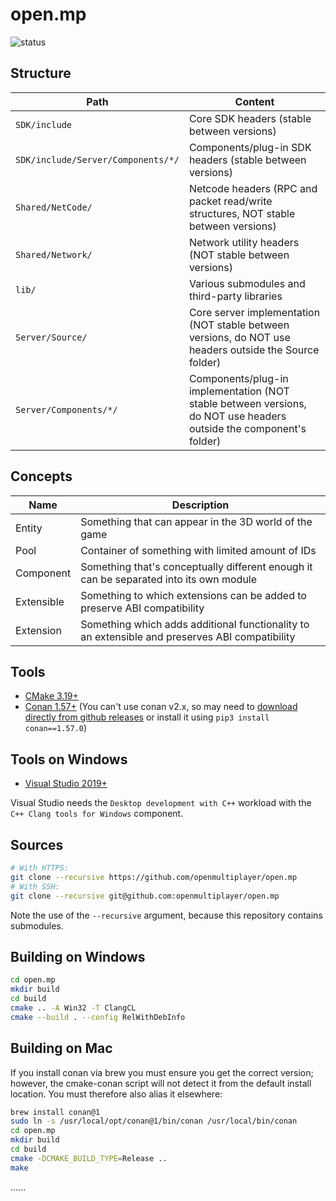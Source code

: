 # open.mp

![status](https://github.com/openmultiplayer/open.mp/workflows/Build/badge.svg)

## Structure

| Path | Content |
| ---- | ------- |
| `SDK/include` | Core SDK headers (stable between versions) |
| `SDK/include/Server/Components/*/` | Components/plug-in SDK headers (stable between versions) |
| `Shared/NetCode/` | Netcode headers (RPC and packet read/write structures, NOT stable between versions) |
| `Shared/Network/` | Network utility headers (NOT stable between versions) |
| `lib/` | Various submodules and third-party libraries |
| `Server/Source/` | Core server implementation (NOT stable between versions, do NOT use headers outside the Source folder) |
| `Server/Components/*/` | Components/plug-in implementation (NOT stable between versions, do NOT use headers outside the component's folder) |

## Concepts

| Name | Description |
| ---- | ------- |
| Entity | Something that can appear in the 3D world of the game |
| Pool | Container of something with limited amount of IDs |
| Component | Something that's conceptually different enough it can be separated into its own module |
| Extensible | Something to which extensions can be added to preserve ABI compatibility |
| Extension | Something which adds additional functionality to an extensible and preserves ABI compatibility |

## Tools

* [CMake 3.19+](https://cmake.org/)
* [Conan 1.57+](https://conan.io/) (You can't use conan v2.x, so may need to [download directly from github releases](https://github.com/conan-io/conan/releases) or install it using `pip3 install conan==1.57.0`)

## Tools on Windows

* [Visual Studio 2019+](https://www.visualstudio.com/)

Visual Studio needs the `Desktop development with C++` workload with the `C++ Clang tools for Windows` component.

## Sources

```bash
# With HTTPS:
git clone --recursive https://github.com/openmultiplayer/open.mp
# With SSH:
git clone --recursive git@github.com:openmultiplayer/open.mp
```

Note the use of the `--recursive` argument, because this repository contains submodules.

## Building on Windows

```bash
cd open.mp
mkdir build
cd build
cmake .. -A Win32 -T ClangCL
cmake --build . --config RelWithDebInfo
```

## Building on Mac

If you install conan via brew you must ensure you get the correct version; however, the cmake-conan script will not detect it from the default install location.  You must therefore also alias it elsewhere:

```bash
brew install conan@1
sudo ln -s /usr/local/opt/conan@1/bin/conan /usr/local/bin/conan
cd open.mp
mkdir build
cd build
cmake -DCMAKE_BUILD_TYPE=Release ..
make
```
......



